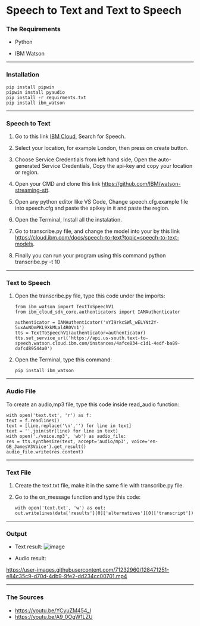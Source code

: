 # Speech to Text and Text to Speech

### The Requirements

* Python

* IBM Watson

---
### Installation
   
    pip install pipwin
    pipwin install pyaudio
    pip install -r requirments.txt
    pip install ibm_watson
    
---
### Speech to Text

1. Go to this link [IBM Cloud](https://cloud.ibm.com/), Search for Speech.

2. Select your location, for example London, then press on create button.

3. Choose Service Credentials from left hand side, Open the auto-generated Service Credentials, Copy the api-key and copy your location or region.

4. Open your CMD and clone this link https://github.com/IBM/watson-streaming-stt.

5. Open any python editor like VS Code, Change speech.cfg.example file into speech.cfg and paste the apikey in it and paste the region.

6. Open the Terminal, Install all the instalation.

7. Go to transcribe.py file, and change the model into your by this link https://cloud.ibm.com/docs/speech-to-text?topic=speech-to-text-models.

8. Finally you can run your program using this command python transcribe.py -t 10

---
### Text to Speech

1. Open the transcribe.py file, type this code under the imports:

       from ibm_watson import TextToSpeechV1
       from ibm_cloud_sdk_core.authenticators import IAMAuthenticator

       authenticator = IAMAuthenticator('vYI9rkcSWl_wELYNt2Y-5uxAuNDmPKL9XkMLal4R0Vn1')
       tts = TextToSpeechV1(authenticator=authenticator)
       tts.set_service_url('https://api.us-south.text-to-speech.watson.cloud.ibm.com/instances/4afce834-c1d1-4edf-ba89-dafcd89544a0')
    
 2. Open the Terminal, type this command:
 
        pip install ibm_watson
        
 ---  
 
 ### Audio File
    
To create an audio,mp3 file, type this code inside read_audio function:

    with open('text.txt', 'r') as f:
    text = f.readlines()
    text = [line.replace('\n','') for line in text]
    text = ''.join(str(line) for line in text)
    with open('./voice.mp3', 'wb') as audio_file:
    res = tts.synthesize(text, accept='audio/mp3', voice='en-GB_JamesV3Voice').get_result()
    audio_file.write(res.content)
---

### Text File

1. Create the text.txt file, make it in the same file with transcribe.py file.

2. Go to the on_message function and type this code:
   
       with open('text.txt', 'w') as out:
       out.writelines(data['results'][0]['alternatives'][0]['transcript'])
       
  ---
  
  ### Output
  
  * Text result:
  ![image](https://user-images.githubusercontent.com/71232960/128470474-6a096de5-9241-4e84-be86-a3b52a30bac3.png)
  
  * Audio result:
 
   https://user-images.githubusercontent.com/71232960/128471251-e84c35c9-d70d-4db9-9fe2-dd234cc00701.mp4

---

### The Sources
* https://youtu.be/YCyuZM454_I
* https://youtu.be/A9_0OgW1LZU
